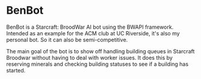 BenBot
==========

BenBot is a Starcraft: BroodWar AI bot using the BWAPI framework. Intended as an example for the ACM club at UC Riverside,
it's also my personal bot. So it can also be semi-competitive.

The main goal of the bot is to show off handling building queues in Starcraft Broodwar without having to deal with
worker issues. It does this by reserving minerals and checking building statuses to see if a building has started.
